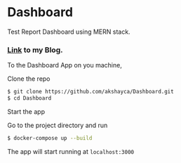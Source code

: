 # Dashboard
Test Report Dashboard using MERN stack.

### [Link](https://dev.to/akshayca/build-test-report-dashboard-using-mern-stack-29c) to my Blog.

To the Dashboard App on you machine,

Clone the repo

```bash
$ git clone https://github.com/akshayca/Dashboard.git
$ cd Dashboard
```

Start the app

Go to the project directory and run

```bash
$ docker-compose up --build
```

The app will start running at `localhost:3000`
